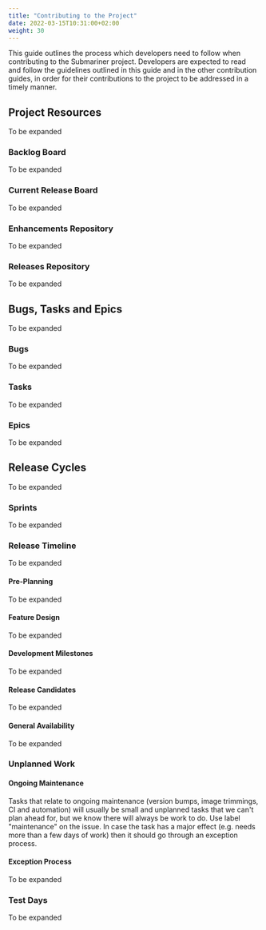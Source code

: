 ```yaml
---
title: "Contributing to the Project"
date: 2022-03-15T10:31:00+02:00
weight: 30
---
```


This guide outlines the process which developers need to follow when contributing to the Submariner project.
Developers are expected to read and follow the guidelines outlined in this guide and in the other contribution guides,
in order for their contributions to the project to be addressed in a timely manner.

## Project Resources

To be expanded

### Backlog Board

To be expanded

### Current Release Board

To be expanded

### Enhancements Repository

To be expanded

### Releases Repository

To be expanded

## Bugs, Tasks and Epics

To be expanded

### Bugs

To be expanded

### Tasks

To be expanded

### Epics

To be expanded

## Release Cycles

To be expanded

### Sprints

To be expanded

### Release Timeline

To be expanded

#### Pre-Planning

To be expanded

#### Feature Design

To be expanded

#### Development Milestones

To be expanded

#### Release Candidates

To be expanded

#### General Availability

To be expanded

### Unplanned Work

#### Ongoing Maintenance

Tasks that relate to ongoing maintenance (version bumps, image trimmings, CI and automation) will usually be small and unplanned
tasks that we can't plan ahead for, but we know there will always be work to do.
Use label "maintenance" on the issue.
In case the task has a major effect (e.g. needs more than a few days of work) then it should go through an exception process.

#### Exception Process

To be expanded

### Test Days

To be expanded
